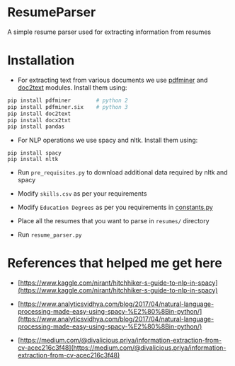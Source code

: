 # ResumeParser
A simple resume parser used for extracting information from resumes

# Installation

- For extracting text from various documents we use [pdfminer](https://github.com/euske/pdfminer) and [doc2text](https://github.com/ankushshah89/python-docx2txt) modules. Install them using:

```bash
pip install pdfminer        # python 2
pip install pdfminer.six    # python 3
pip install doc2text
pip install docx2txt
pip install pandas
```
- For NLP operations we use spacy and nltk. Install them using:
```
pip install spacy
pip install nltk
```
- Run `pre_requisites.py` to download additional data required by nltk and spacy

- Modify `skills.csv` as per your requirements

- Modify `Education Degrees` as per you requirements in [constants.py](https://github.com/OmkarPathak/ResumeParser/blob/master/constants.py)

- Place all the resumes that you want to parse in `resumes/` directory

- Run `resume_parser.py`

# References that helped me get here

- [https://www.kaggle.com/nirant/hitchhiker-s-guide-to-nlp-in-spacy](https://www.kaggle.com/nirant/hitchhiker-s-guide-to-nlp-in-spacy)

- [https://www.analyticsvidhya.com/blog/2017/04/natural-language-processing-made-easy-using-spacy-%E2%80%8Bin-python/](https://www.analyticsvidhya.com/blog/2017/04/natural-language-processing-made-easy-using-spacy-%E2%80%8Bin-python/)

- [https://medium.com/@divalicious.priya/information-extraction-from-cv-acec216c3f48](https://medium.com/@divalicious.priya/information-extraction-from-cv-acec216c3f48)